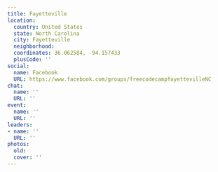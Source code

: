 ```yaml
---
title: Fayetteville
location:
  country: United States
  state: North Carolina
  city: Fayetteville
  neighborhood: 
  coordinates: 36.062584, -94.157433
  plusCode: ''
social:
  name: Facebook
  URL: https://www.facebook.com/groups/freecodecampfayettevilleNC
chat:
  name: ''
  URL: ''
event:
  name: ''
  URL: ''
leaders:
- name: ''
  URL: ''
photos:
  old: 
  cover: ''
---
```

